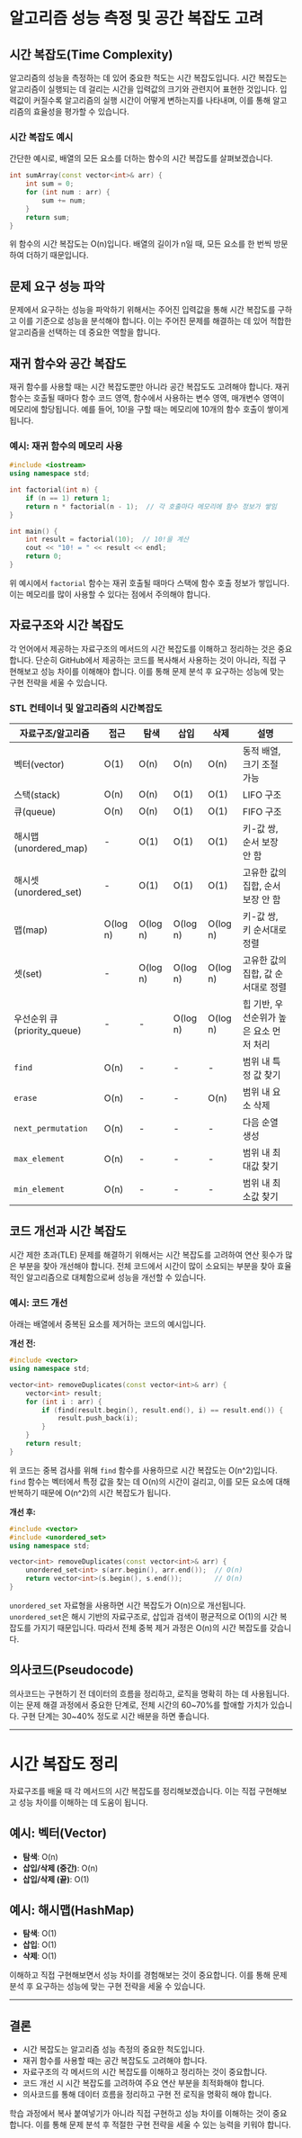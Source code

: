 
# 알고리즘 성능 측정 및 공간 복잡도 고려

## 시간 복잡도(Time Complexity)

알고리즘의 성능을 측정하는 데 있어 중요한 척도는 시간 복잡도입니다. 시간 복잡도는 알고리즘이 실행되는 데 걸리는 시간을 입력값의 크기와 관련지어 표현한 것입니다. 입력값이 커질수록 알고리즘의 실행 시간이 어떻게 변하는지를 나타내며, 이를 통해 알고리즘의 효율성을 평가할 수 있습니다.

### 시간 복잡도 예시

간단한 예시로, 배열의 모든 요소를 더하는 함수의 시간 복잡도를 살펴보겠습니다.

```cpp
int sumArray(const vector<int>& arr) {
    int sum = 0;
    for (int num : arr) {
        sum += num;
    }
    return sum;
}
```

위 함수의 시간 복잡도는 O(n)입니다. 배열의 길이가 n일 때, 모든 요소를 한 번씩 방문하여 더하기 때문입니다.

## 문제 요구 성능 파악

문제에서 요구하는 성능을 파악하기 위해서는 주어진 입력값을 통해 시간 복잡도를 구하고 이를 기준으로 성능을 분석해야 합니다. 이는 주어진 문제를 해결하는 데 있어 적합한 알고리즘을 선택하는 데 중요한 역할을 합니다.

## 재귀 함수와 공간 복잡도

재귀 함수를 사용할 때는 시간 복잡도뿐만 아니라 공간 복잡도도 고려해야 합니다. 재귀 함수는 호출될 때마다 함수 코드 영역, 함수에서 사용하는 변수 영역, 매개변수 영역이 메모리에 할당됩니다. 예를 들어, 10!을 구할 때는 메모리에 10개의 함수 호출이 쌓이게 됩니다.

### 예시: 재귀 함수의 메모리 사용
```cpp
#include <iostream>
using namespace std;

int factorial(int n) {
    if (n == 1) return 1;
    return n * factorial(n - 1);  // 각 호출마다 메모리에 함수 정보가 쌓임
}

int main() {
    int result = factorial(10);  // 10!을 계산
    cout << "10! = " << result << endl;
    return 0;
}
```
위 예시에서 `factorial` 함수는 재귀 호출될 때마다 스택에 함수 호출 정보가 쌓입니다. 이는 메모리를 많이 사용할 수 있다는 점에서 주의해야 합니다.

## 자료구조와 시간 복잡도

각 언어에서 제공하는 자료구조의 메서드의 시간 복잡도를 이해하고 정리하는 것은 중요합니다. 단순히 GitHub에서 제공하는 코드를 복사해서 사용하는 것이 아니라, 직접 구현해보고 성능 차이를 이해해야 합니다. 이를 통해 문제 분석 후 요구하는 성능에 맞는 구현 전략을 세울 수 있습니다.

### STL 컨테이너 및 알고리즘의 시간복잡도

| 자료구조/알고리즘    | 접근      | 탐색      | 삽입      | 삭제      | 설명                                  |
|---------------------|----------|----------|----------|----------|-------------------------------------|
| 벡터(vector)        | O(1)     | O(n)     | O(n)     | O(n)     | 동적 배열, 크기 조절 가능               |
| 스택(stack)         | O(n)     | O(n)     | O(1)     | O(1)     | LIFO 구조                           |
| 큐(queue)           | O(n)     | O(n)     | O(1)     | O(1)     | FIFO 구조                           |
| 해시맵(unordered_map) | -        | O(1)     | O(1)     | O(1)     | 키-값 쌍, 순서 보장 안 함               |
| 해시셋(unordered_set) | -        | O(1)     | O(1)     | O(1)     | 고유한 값의 집합, 순서 보장 안 함         |
| 맵(map)             | O(log n) | O(log n) | O(log n) | O(log n) | 키-값 쌍, 키 순서대로 정렬               |
| 셋(set)             | -        | O(log n) | O(log n) | O(log n) | 고유한 값의 집합, 값 순서대로 정렬         |
| 우선순위 큐(priority_queue) | -  | -        | O(log n) | O(log n) | 힙 기반, 우선순위가 높은 요소 먼저 처리    |
| `find`              | O(n)     | -        | -        | -        | 범위 내 특정 값 찾기                    |
| `erase`             | O(n)     | -        | -        | O(n)     | 범위 내 요소 삭제                      |
| `next_permutation`  | O(n)     | -        | -        | -        | 다음 순열 생성                         |
| `max_element`       | O(n)     | -        | -        | -        | 범위 내 최대값 찾기                    |
| `min_element`       | O(n)     | -        | -        | -        | 범위 내 최소값 찾기                    |

## 코드 개선과 시간 복잡도

시간 제한 초과(TLE) 문제를 해결하기 위해서는 시간 복잡도를 고려하여 연산 횟수가 많은 부분을 찾아 개선해야 합니다. 전체 코드에서 시간이 많이 소요되는 부분을 찾아 효율적인 알고리즘으로 대체함으로써 성능을 개선할 수 있습니다.

### 예시: 코드 개선
아래는 배열에서 중복된 요소를 제거하는 코드의 예시입니다.

**개선 전:**
```cpp
#include <vector>
using namespace std;

vector<int> removeDuplicates(const vector<int>& arr) {
    vector<int> result;
    for (int i : arr) {
        if (find(result.begin(), result.end(), i) == result.end()) {
            result.push_back(i);
        }
    }
    return result;
}
```
위 코드는 중복 검사를 위해 `find` 함수를 사용하므로 시간 복잡도는 O(n^2)입니다. `find` 함수는 벡터에서 특정 값을 찾는 데 O(n)의 시간이 걸리고, 이를 모든 요소에 대해 반복하기 때문에 O(n^2)의 시간 복잡도가 됩니다.

**개선 후:**
```cpp
#include <vector>
#include <unordered_set>
using namespace std;

vector<int> removeDuplicates(const vector<int>& arr) {
    unordered_set<int> s(arr.begin(), arr.end());  // O(n)
    return vector<int>(s.begin(), s.end());        // O(n)
}
```
`unordered_set` 자료형을 사용하면 시간 복잡도가 O(n)으로 개선됩니다. `unordered_set`은 해시 기반의 자료구조로, 삽입과 검색이 평균적으로 O(1)의 시간 복잡도를 가지기 때문입니다. 따라서 전체 중복 제거 과정은 O(n)의 시간 복잡도를 갖습니다.

## 의사코드(Pseudocode)

의사코드는 구현하기 전 데이터의 흐름을 정리하고, 로직을 명확히 하는 데 사용됩니다. 이는 문제 해결 과정에서 중요한 단계로, 전체 시간의 60~70%를 할애할 가치가 있습니다. 구현 단계는 30~40% 정도로 시간 배분을 하면 좋습니다.

---

# 시간 복잡도 정리

자료구조를 배울 때 각 메서드의 시간 복잡도를 정리해보겠습니다. 이는 직접 구현해보고 성능 차이를 이해하는 데 도움이 됩니다.

## 예시: 벡터(Vector)

- **탐색**: O(n)
- **삽입/삭제 (중간)**: O(n)
- **삽입/삭제 (끝)**: O(1)

## 예시: 해시맵(HashMap)

- **탐색**: O(1)
- **삽입**: O(1)
- **삭제**: O(1)

이해하고 직접 구현해보면서 성능 차이를 경험해보는 것이 중요합니다. 이를 통해 문제 분석 후 요구하는 성능에 맞는 구현 전략을 세울 수 있습니다.

---

## 결론

- 시간 복잡도는 알고리즘 성능 측정의 중요한 척도입니다.
- 재귀 함수를 사용할 때는 공간 복잡도도 고려해야 합니다.
- 자료구조의 각 메서드의 시간 복잡도를 이해하고 정리하는 것이 중요합니다.
- 코드 개선 시 시간 복잡도를 고려하여 주요 연산 부분을 최적화해야 합니다.
- 의사코드를 통해 데이터 흐름을 정리하고 구현 전 로직을 명확히 해야 합니다.

학습 과정에서 복사 붙여넣기가 아니라 직접 구현하고 성능 차이를 이해하는 것이 중요합니다. 이를 통해 문제 분석 후 적절한 구현 전략을 세울 수 있는 능력을 키워야 합니다.
